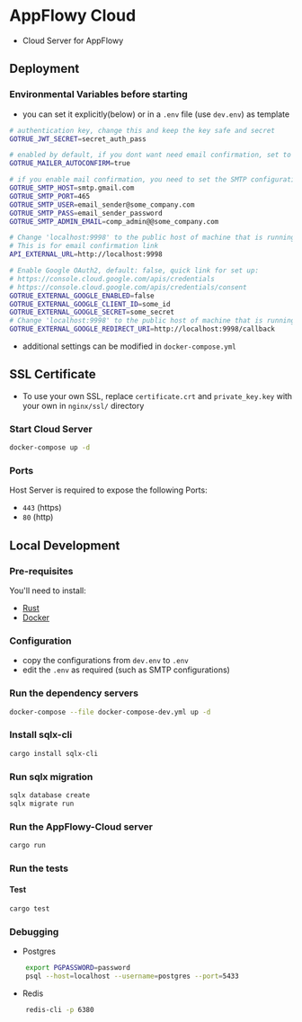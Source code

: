 # AppFlowy Cloud
- Cloud Server for AppFlowy

## Deployment

### Environmental Variables before starting
- you can set it explicitly(below) or in a `.env` file (use `dev.env`) as template
```bash
# authentication key, change this and keep the key safe and secret
GOTRUE_JWT_SECRET=secret_auth_pass

# enabled by default, if you dont want need email confirmation, set to false
GOTRUE_MAILER_AUTOCONFIRM=true

# if you enable mail confirmation, you need to set the SMTP configuration below
GOTRUE_SMTP_HOST=smtp.gmail.com
GOTRUE_SMTP_PORT=465
GOTRUE_SMTP_USER=email_sender@some_company.com
GOTRUE_SMTP_PASS=email_sender_password
GOTRUE_SMTP_ADMIN_EMAIL=comp_admin@@some_company.com

# Change 'localhost:9998' to the public host of machine that is running on.
# This is for email confirmation link
API_EXTERNAL_URL=http://localhost:9998

# Enable Google OAuth2, default: false, quick link for set up:
# https://console.cloud.google.com/apis/credentials
# https://console.cloud.google.com/apis/credentials/consent
GOTRUE_EXTERNAL_GOOGLE_ENABLED=false
GOTRUE_EXTERNAL_GOOGLE_CLIENT_ID=some_id
GOTRUE_EXTERNAL_GOOGLE_SECRET=some_secret
# Change 'localhost:9998' to the public host of machine that is running on.
GOTRUE_EXTERNAL_GOOGLE_REDIRECT_URI=http://localhost:9998/callback
```
- additional settings can be modified in `docker-compose.yml`
## SSL Certificate
- To use your own SSL, replace `certificate.crt` and `private_key.key`
with your own in `nginx/ssl/` directory

### Start Cloud Server
```bash
docker-compose up -d
```

### Ports
Host Server is required to expose the following Ports:
- `443` (https)
- `80`  (http)

## Local Development

### Pre-requisites

You'll need to install:

- [Rust](https://www.rust-lang.org/tools/install)
- [Docker](https://docs.docker.com/get-docker/)

### Configuration
- copy the configurations from `dev.env` to `.env`
- edit the `.env` as required (such as SMTP configurations)

### Run the dependency servers
```bash
docker-compose --file docker-compose-dev.yml up -d
```

### Install sqlx-cli
```bash
cargo install sqlx-cli
```

### Run sqlx migration
```bash
sqlx database create
sqlx migrate run
```

### Run the AppFlowy-Cloud server
```bash
cargo run
```

### Run the tests

#### Test
```bash
cargo test
```

### Debugging
- Postgres
```bash
    export PGPASSWORD=password
    psql --host=localhost --username=postgres --port=5433
```
- Redis
```bash
    redis-cli -p 6380
```
